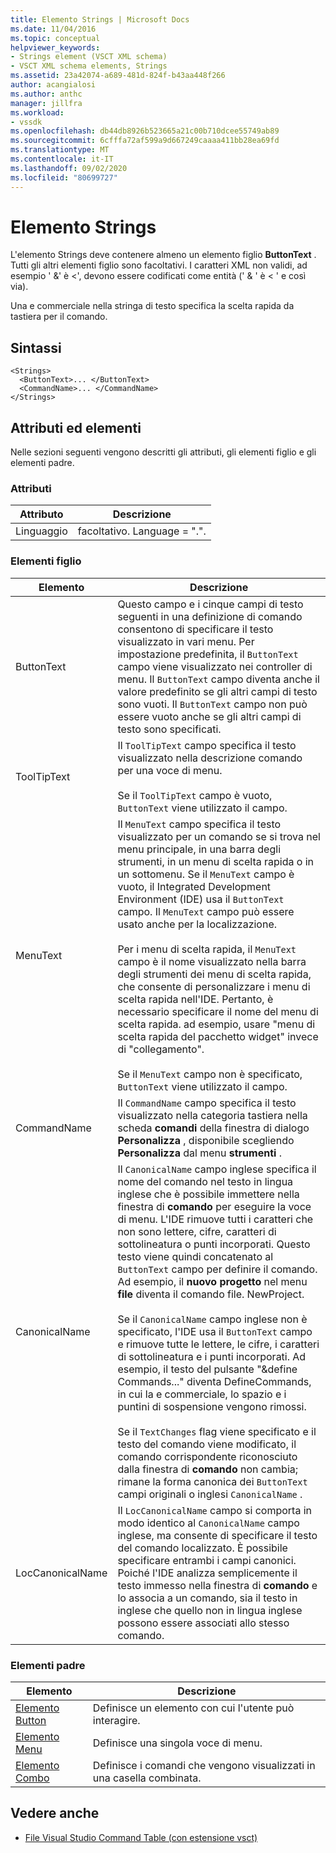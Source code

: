 ```yaml
---
title: Elemento Strings | Microsoft Docs
ms.date: 11/04/2016
ms.topic: conceptual
helpviewer_keywords:
- Strings element (VSCT XML schema)
- VSCT XML schema elements, Strings
ms.assetid: 23a42074-a689-481d-824f-b43aa448f266
author: acangialosi
ms.author: anthc
manager: jillfra
ms.workload:
- vssdk
ms.openlocfilehash: db44db8926b523665a21c00b710dcee55749ab89
ms.sourcegitcommit: 6cfffa72af599a9d667249caaaa411bb28ea69fd
ms.translationtype: MT
ms.contentlocale: it-IT
ms.lasthandoff: 09/02/2020
ms.locfileid: "80699727"
---
```

# <a name="strings-element"></a>Elemento Strings
L'elemento Strings deve contenere almeno un elemento figlio **ButtonText** . Tutti gli altri elementi figlio sono facoltativi. I caratteri XML non validi, ad esempio ' &' è <', devono essere codificati come entità (' &amp; ' è &lt; ' e così via).

 Una e commerciale nella stringa di testo specifica la scelta rapida da tastiera per il comando.

## <a name="syntax"></a>Sintassi

```
<Strings>
  <ButtonText>... </ButtonText>
  <CommandName>... </CommandName>
</Strings>
```

## <a name="attributes-and-elements"></a>Attributi ed elementi
 Nelle sezioni seguenti vengono descritti gli attributi, gli elementi figlio e gli elementi padre.

### <a name="attributes"></a>Attributi

|Attributo|Descrizione|
|---------------|-----------------|
|Linguaggio|facoltativo. Language = ".".|

### <a name="child-elements"></a>Elementi figlio

|Elemento|Descrizione|
|-------------|-----------------|
|ButtonText|Questo campo e i cinque campi di testo seguenti in una definizione di comando consentono di specificare il testo visualizzato in vari menu. Per impostazione predefinita, il `ButtonText` campo viene visualizzato nei controller di menu. Il `ButtonText` campo diventa anche il valore predefinito se gli altri campi di testo sono vuoti. Il `ButtonText` campo non può essere vuoto anche se gli altri campi di testo sono specificati.|
|ToolTipText|Il `ToolTipText` campo specifica il testo visualizzato nella descrizione comando per una voce di menu.<br /><br /> Se il `ToolTipText` campo è vuoto, `ButtonText` viene utilizzato il campo.|
|MenuText|Il `MenuText` campo specifica il testo visualizzato per un comando se si trova nel menu principale, in una barra degli strumenti, in un menu di scelta rapida o in un sottomenu. Se il `MenuText` campo è vuoto, il Integrated Development Environment (IDE) usa il `ButtonText` campo. Il `MenuText` campo può essere usato anche per la localizzazione.<br /><br /> Per i menu di scelta rapida, il `MenuText` campo è il nome visualizzato nella barra degli strumenti dei menu di scelta rapida, che consente di personalizzare i menu di scelta rapida nell'IDE. Pertanto, è necessario specificare il nome del menu di scelta rapida. ad esempio, usare "menu di scelta rapida del pacchetto widget" invece di "collegamento".<br /><br /> Se il `MenuText` campo non è specificato, `ButtonText` viene utilizzato il campo.|
|CommandName|Il `CommandName` campo specifica il testo visualizzato nella categoria tastiera nella scheda **comandi** della finestra di dialogo **Personalizza** , disponibile scegliendo **Personalizza** dal menu **strumenti** .|
|CanonicalName|Il `CanonicalName` campo inglese specifica il nome del comando nel testo in lingua inglese che è possibile immettere nella finestra di **comando** per eseguire la voce di menu. L'IDE rimuove tutti i caratteri che non sono lettere, cifre, caratteri di sottolineatura o punti incorporati. Questo testo viene quindi concatenato al `ButtonText` campo per definire il comando. Ad esempio, il **nuovo progetto** nel menu **file** diventa il comando file. NewProject.<br /><br /> Se il `CanonicalName` campo inglese non è specificato, l'IDE usa il `ButtonText` campo e rimuove tutte le lettere, le cifre, i caratteri di sottolineatura e i punti incorporati. Ad esempio, il testo del pulsante "&define Commands..." diventa DefineCommands, in cui la e commerciale, lo spazio e i puntini di sospensione vengono rimossi.<br /><br /> Se il `TextChanges` flag viene specificato e il testo del comando viene modificato, il comando corrispondente riconosciuto dalla finestra di **comando** non cambia; rimane la forma canonica dei `ButtonText` campi originali o inglesi `CanonicalName` .|
|LocCanonicalName|Il `LocCanonicalName` campo si comporta in modo identico al `CanonicalName` campo inglese, ma consente di specificare il testo del comando localizzato. È possibile specificare entrambi i campi canonici. Poiché l'IDE analizza semplicemente il testo immesso nella finestra di **comando** e lo associa a un comando, sia il testo in inglese che quello non in lingua inglese possono essere associati allo stesso comando.|

### <a name="parent-elements"></a>Elementi padre

|Elemento|Descrizione|
|-------------|-----------------|
|[Elemento Button](../extensibility/button-element.md)|Definisce un elemento con cui l'utente può interagire.|
|[Elemento Menu](../extensibility/menu-element.md)|Definisce una singola voce di menu.|
|[Elemento Combo](../extensibility/combo-element.md)|Definisce i comandi che vengono visualizzati in una casella combinata.|

## <a name="see-also"></a>Vedere anche
- [File Visual Studio Command Table (con estensione vsct)](../extensibility/internals/visual-studio-command-table-dot-vsct-files.md)
